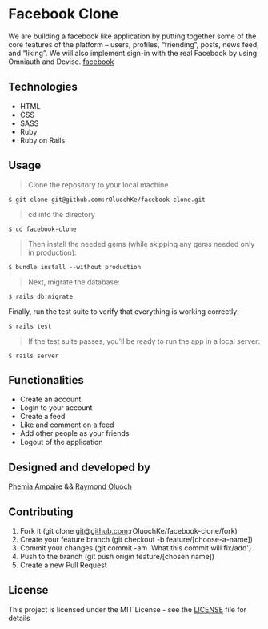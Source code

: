 # Facebook Clone

We are building a facebook like application by putting together some of the core features of the platform – users, profiles, “friending”, posts, news feed, and “liking”. We will also implement sign-in with the real Facebook by using Omniauth and Devise. [facebook](htts://facebook.com)

## Technologies

- HTML 
- CSS
- SASS
- Ruby
- Ruby on Rails

## Usage

> Clone the repository to your local machine

```
$ git clone git@github.com:rOluochKe/facebook-clone.git
```

> cd into the directory

```
$ cd facebook-clone
```

> Then install the needed gems (while skipping any gems needed only in production):

```
$ bundle install --without production
```

> Next, migrate the database:

```
$ rails db:migrate
```

Finally, run the test suite to verify that everything is working correctly:

```
$ rails test
```

> If the test suite passes, you'll be ready to run the app in a local server:

```
$ rails server
```

## Functionalities

- Create an account
- Login to your account
- Create a feed
- Like and comment on a feed
- Add other people as your friends
- Logout of the application

## Designed and developed by

[Phemia Ampaire](https://github.com/ampaire) &&
[Raymond Oluoch](https://github.com/rOluochKe)

## Contributing

1. Fork it (git clone git@github.com:rOluochKe/facebook-clone/fork)
2. Create your feature branch (git checkout -b feature/[choose-a-name])
3. Commit your changes (git commit -am 'What this commit will fix/add')
4. Push to the branch (git push origin feature/[chosen name])
5. Create a new Pull Request

## License

This project is licensed under the MIT License - see the [LICENSE](./LICENSE.md) file for details